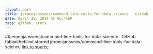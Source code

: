 ```yaml
---
layout: post
title: jeroenjanssens/command-line-tools-for-data-science · GitHub
date: April 25, 2014 at 06:45AM
tags: github, stars
---
```

##jeroenjanssens/command-line-tools-for-data-science · GitHub
fabiantheblind starred jeroenjanssens/command-line-tools-for-data-science
[link to source](http://ift.tt/1pvOtYm) 

